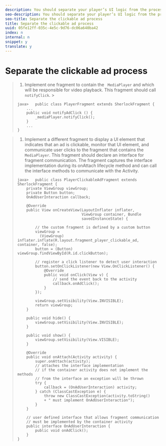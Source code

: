 ```yaml
---
description: You should separate your player’s UI logic from the process that manages ad clicks. One way to do this is to implement multiple Fragments for an Activity.
seo-description: You should separate your player’s UI logic from the process that manages ad clicks. One way to do this is to implement multiple Fragments for an Activity.
seo-title: Separate the clickable ad process
title: Separate the clickable ad process
uuid: 05fe12ff-035c-4e5c-9d76-dc06a640ba42
index: n
internal: n
snippet: y
translate: y
---
```


# Separate the clickable ad process


>1. Implement one fragment to contain the ` MediaPlayer` and which will be responsible for video playback.
>   This fragment should call ` notifyClick`. >
>   ```
>   java>   public class PlayerFragment extends SherlockFragment { 
>       ... 
>       public void notifyAdClick () { 
>           _mediaPlayer.notifyClick(); 
>       } 
>       ... 
>   } 
>   
>   ```

>
>1. Implement a different fragment to display a UI element that indicates that an ad is clickable, monitor that UI element, and communicate user clicks to the fragment that contains the ` MediaPlayer`.
>   This fragment should declare an interface for fragment communication. The fragment captures the interface implementation during its onAttach lifecycle method and can call the interface methods to communicate with the Activity.
>
>   ```
>   java>   public class PlayerClickableAdFragment extends SherlockFragment { 
>       private ViewGroup viewGroup; 
>       private Button button; 
>       OnAdUserInteraction callback; 
>    
>       @Override 
>       public View onCreateView(LayoutInflater inflater,  
>                                ViewGroup container, Bundle 
>                                savedInstanceState) { 
>    
>           // the custom fragment is defined by a custom button 
>           viewGroup =  
>             (ViewGroup) inflater.inflate(R.layout.fragment_player_clickable_ad, container, false); 
>           button = (Button) viewGroup.findViewById(R.id.clickButton); 
>    
>           // register a click listener to detect user interaction 
>           button.setOnClickListener(new View.OnClickListener() { 
>               @Override 
>               public void onClick(View v) { 
>                   // send the event back to the activity 
>                   callback.onAdClick(); 
>               } 
>           }); 
>    
>           viewGroup.setVisibility(View.INVISIBLE); 
>           return viewGroup; 
>       } 
>    
>       public void hide() { 
>           viewGroup.setVisibility(View.INVISIBLE); 
>       } 
>    
>       public void show() { 
>           viewGroup.setVisibility(View.VISIBLE);  
>       } 
>    
>       @Override 
>       public void onAttach(Activity activity) { 
>           super.onAttach(activity); 
>           // attaches the interface implementation 
>           // if the container activity does not implement the methods  
>           // from the interface an exception will be thrown 
>           try { 
>               callback = (OnAdUserInteraction) activity; 
>           } catch (ClassCastException e) { 
>               throw new ClassCastException(activity.toString() 
>               + " must implement OnAdUserInteraction"); 
>           }  
>       } 
>    
>       // user defined interface that allows fragment communication 
>       // must be implemented by the container activity 
>       public interface OnAdUserInteraction { 
>           public void onAdClick(); 
>       } 
>   } 
>   
>   ```
>
